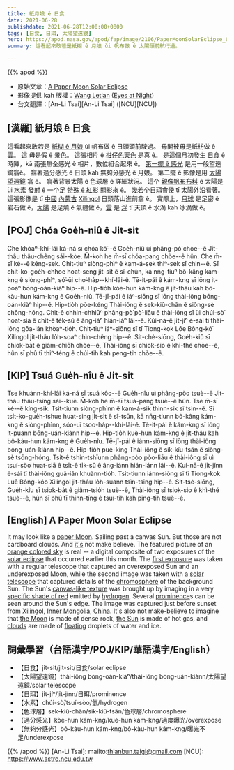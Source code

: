```yaml
---
title: 紙月娘 ê 日食
date: 2021-06-28
publishdate: 2021-06-28T12:00:00+0800
tags: [日食, 日珥, 太陽望遠鏡]
hero: https://apod.nasa.gov/apod/fap/image/2106/PaperMoonSolarEclipse_Letian_960.jpg
summary: 這看起來敢若是紙糊 ê 月娘 ùi 帆布做 ê 太陽頭前航行過。

---
```


{{% apod %}}

- 原始文章：[A Paper Moon Solar Eclipse](https://apod.nasa.gov/apod/ap210628.html)
- 影像提供 kah 版權：[Wang Letian](http://www.luckwlt.com/About%20Me.html) ([Eyes at Night](http://www.luckwlt.com/))
- 台文翻譯：[An-Li Tsai][An-Li Tsai] ([NCU][NCU])

## [漢羅] 紙月娘 ê 日食
這看起來敢若是 [紙糊 ê 月娘][paper Moon] ùi 帆布做 ê 日頭頭前駛過。
毋閣彼毋是紙枋做 ê 雲。
[這][it's] 毋是假 ê 景色。
這張相片 ê [柑仔色天色][orange colored sky] 是真 ê。
是這個月初發生 [日食][solar eclipse] ê 時陣，kā 兩張無仝感光 ê 相片，數位組合起來 ê。
[第一擺 ê 感光][first exposure] 是用一般望遠鏡翕ê。
翕著過分感光 ê 日頭 kah 無夠分感光 ê 月娘。
第二擺 ê 影像是用 [太陽望遠鏡][solar telescope] 翕 ê。
翕著背景太陽 ê 色球層 ê 詳細狀況。
這个 [親像帆布布料][canvas-like texture] ê 太陽是 ùi [水素][hydrogen] 發射 ê 一个足 [特殊 ê 紅影][specific shade of red] 顯影來 ê。
幾若个日珥會使 tī 太陽外沿看著。
這張影像是 tī [中國][China] [內蒙古][Inner Mongolia] [Xilingol][Xilingol] 日頭落山進前翕 ê。
實際上，[月球][the Moon] 是足密 ê 岩石做 ê，[太陽][the Sun] 是足燒 ê 氣體做 ê，[雲][clouds] 是 [浮][floating] tī 天頂 ê 水滴 kah 冰滴做 ê。

## [POJ] Chóa Goe̍h-niû ê Ji̍t-si̍t
Che khòaⁿ-khí-lâi ká-ná sī chóa kô͘--ê Goe̍h-niû ùi phâng-pò͘ chòe--ê Ji̍t-thâu thâu-chêng sái--kòe.
M̄-koh he m̄-sī chóa-pang chòe--ê hûn.
Che m̄-sī ké--ê kéng-sek.
Chit-tiuⁿ siòng-phìⁿ ê kam-á-sek thiⁿ-sek sī chin--ê.
Sī chi̍t-ko-goe̍h-chhoe hoat-seng ji̍t-si̍t ê sî-chūn, kā nn̄g-tiuⁿ bô-kâng kám-kng ê siòng-phìⁿ, só͘-ūi cho͘-ha̍p--khí-lâi-ê.
Tē-it-pái ê kám-kng sī iōng it-poaⁿ bōng-oán-kiàⁿ hip--ê.
Hip-tio̍h kòe-hun kám-kng ê ji̍t-thâu kah bô-kàu-hun kám-kng ê Goe̍h-niû.
Tē-jī-pái ê iáⁿ-siōng sī iōng thài-iông bōng-oán-kiàⁿ hip--ê.
Hip-tio̍h pōe-kéng Thài-iông ê sek-kiû-chân ê siông-sè chōng-hóng.
Chit-ê chhin-chhiūⁿ phâng-pò͘ pò͘-liāu ê thài-iông sī ùi chúi-sò͘ hoat-siā ê chi̍t-ê te̍k-sû ê âng-iáⁿ hián-iáⁿ lâi--ê.
Kúi-nā-ê ji̍t-jíⁿ ē-sái tī thài-iông gōa-iân khòaⁿ-tio̍h.
Chit-tiuⁿ iáⁿ-siōng sī tī Tiong-kok Lōe Bông-kó͘ Xilingol ji̍t-thâu lo̍h-soaⁿ chìn-chêng hip--ê.
Si̍t-chè-siōng, Goe̍h-kiû sī chiok-ba̍t ê giâm-chio̍h chòe--ê, Thài-iông sī chiok-sio ê khì-thé chòe--ê, hûn sī phû tī thiⁿ-téng ê chúi-tih kah peng-tih chòe--ê.



## [KIP] Tsuá Gue̍h-nîu ê Ji̍t-si̍t
Tse khuànn-khí-lâi ká-ná sī tsuá kôo--ê Gue̍h-nîu uì phâng-pòo tsuè--ê Ji̍t-thâu thâu-tsîng sái--kuè.
M̄-koh he m̄-sī tsuá-pang tsuè--ê hûn.
Tse m̄-sī ké--ê kíng-sik.
Tsit-tiunn siòng-phìnn ê kam-á-sik thinn-sik sī tsin--ê.
Sī tsi̍t-ko-gue̍h-tshue huat-sing ji̍t-si̍t ê sî-tsūn, kā nn̄g-tiunn bô-kâng kám-kng ê siòng-phìnn, sóo-uī tsoo-ha̍p--khí-lâi-ê.
Tē-it-pái ê kám-kng sī iōng it-puann bōng-uán-kiànn hip--ê.
Hip-tio̍h kuè-hun kám-kng ê ji̍t-thâu kah bô-kàu-hun kám-kng ê Gue̍h-nîu.
Tē-jī-pái ê iánn-siōng sī iōng thài-iông bōng-uán-kiànn hip--ê.
Hip-tio̍h puē-kíng Thài-iông ê sik-kîu-tsân ê siông-sè tsōng-hóng.
Tsit-ê tshin-tshīunn phâng-pòo pòo-liāu ê thài-iông sī uì tsuí-sòo huat-siā ê tsi̍t-ê ti̍k-sû ê âng-iánn hián-iánn lâi--ê.
Kuí-nā-ê ji̍t-jínn ē-sái tī thài-iông guā-iân khuànn-tio̍h.
Tsit-tiunn iánn-siōng sī tī Tiong-kok Luē Bông-kóo Xilingol ji̍t-thâu lo̍h-suann tsìn-tsîng hip--ê.
Si̍t-tsè-siōng, Gue̍h-kîu sī tsiok-ba̍t ê giâm-tsio̍h tsuè--ê, Thài-iông sī tsiok-sio ê khì-thé tsuè--ê, hûn sī phû tī thinn-tíng ê tsuí-tih kah ping-tih tsuè--ê.



## [English] A Paper Moon Solar Eclipse
It may look like a [paper Moon][paper Moon].
Sailing past a canvas Sun.
But those are not cardboard clouds.
And [it's][it's] not make believe.
The featured picture of an [orange colored sky][orange colored sky] is real -- a digital composite of two exposures of the [solar eclipse][solar eclipse] that occurred earlier this month.
The [first exposure][first exposure] was taken with a regular telescope that captured an overexposed Sun and an underexposed Moon, while the second image was taken with a [solar telescope][solar telescope] that captured details of the [chromosphere][chromosphere] of the background Sun.
The Sun's [canvas-like texture][canvas-like texture] was brought up by imaging in a very [specific shade of red][specific shade of red] emitted by [hydrogen][hydrogen].
Several [prominence][prominence]s can be seen around the Sun's edge.
The image was captured just before sunset from [Xilingol][Xilingol], [Inner Mongolia][Inner Mongolia], [China][China].
It's also not make-believe to imagine that [the Moon][the Moon] is made of dense rock, [the Sun][the Sun] is made of hot gas, and [clouds][clouds] are made of [floating][floating] droplets of water and ice.




## 詞彙學習（台語漢字/POJ/KIP/華語漢字/English）


- 【日食】ji̍t-si̍t/ji̍t-si̍t/日食/solar eclipse
- 【太陽望遠鏡】thài-iông bōng-oán-kiàⁿ/thài-iông bōng-uán-kiànn/太陽望遠鏡/solar telescope
- 【日珥】ji̍t-jíⁿ/ji̍t-jínn/日珥/prominence
- 【水素】chúi-sò͘/tsuí-sòo/氫/hydrogen
- 【色球層】sek-kiû-chân/sik-kiû-tsân/色球層/chromosphere
- 【過分感光】kòe-hun kám-kng/kuè-hun kám-kng/過度曝光/overexpose
- 【無夠分感光】bô-kàu-hun kám-kng/bô-kàu-hun kám-kng/曝光不足/underexpose



{{% /apod %}}
[An-Li Tsai]: mailto:thianbun.taigi@gmail.com
[NCU]: https://www.astro.ncu.edu.tw


[paper Moon]:https://youtu.be/Qc5RMYvXOhA?t=50
[it's]:https://en.wikipedia.org/wiki/It%27s_Only_a_Paper_Moon
[orange colored sky]:https://youtu.be/6nttfATvyZM
[solar eclipse]:https://apod.nasa.gov/apod/ap210611.html
[first exposure]:http://www.luckwlt.com/Solar%20Eclipse_202101.html
[solar telescope]:https://en.wikipedia.org/wiki/Solar_telescope
[chromosphere]:https://solarscience.msfc.nasa.gov/chromos.shtml
[canvas-like texture]:https://apod.nasa.gov/apod/ap111115.html
[specific shade of red]:https://en.wikipedia.org/wiki/H-alpha
[hydrogen]:https://apod.nasa.gov/apod/ap200809.html
[prominence]:https://apod.nasa.gov/apod/ap190526.html
[Xilingol]:https://www.youtube.com/watch?v=vMI0TXa9vzc
[Inner Mongolia]:https://en.wikipedia.org/wiki/Inner_Mongolia
[China]:https://en.wikipedia.org/wiki/China
[the Moon]:https://solarsystem.nasa.gov/moons/earths-moon/overview/
[the Sun]:https://solarsystem.nasa.gov/solar-system/sun/overview/
[clouds]:https://www.nasa.gov/audience/forstudents/5-8/features/nasa-knows/what-are-clouds-58.html
[floating]:https://i.pinimg.com/originals/d6/a0/7e/d6a07ee7c87bfaf14a7b9114c23c8037.jpg
